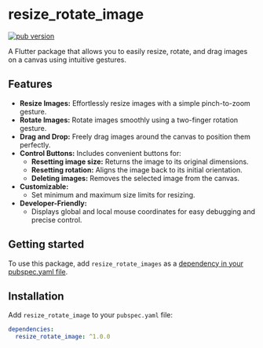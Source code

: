 # resize_rotate_image

[![pub version](https://img.shields.io/pub/v/resize_rotate_image.svg)](https://pub.dev/packages/resize_rotate_image)

A Flutter package that allows you to easily resize, rotate, and drag images on a canvas using intuitive gestures.

## Features

*   **Resize Images:** Effortlessly resize images with a simple pinch-to-zoom gesture.
*   **Rotate Images:** Rotate images smoothly using a two-finger rotation gesture.
*   **Drag and Drop:** Freely drag images around the canvas to position them perfectly.
*   **Control Buttons:** Includes convenient buttons for:
    *   **Resetting image size:** Returns the image to its original dimensions.
    *   **Resetting rotation:** Aligns the image back to its initial orientation.
    *   **Deleting images:** Removes the selected image from the canvas.
*   **Customizable:**
    *   Set minimum and maximum size limits for resizing.
*   **Developer-Friendly:**
    *   Displays global and local mouse coordinates for easy debugging and precise control.

## Getting started

To use this package, add `resize_rotate_images` as a [dependency in your pubspec.yaml file](https://flutter.dev/docs/development/packages-and-plugins/using-packages).

## Installation

Add `resize_rotate_image` to your `pubspec.yaml` file:

```yaml
dependencies:
  resize_rotate_image: ^1.0.0

